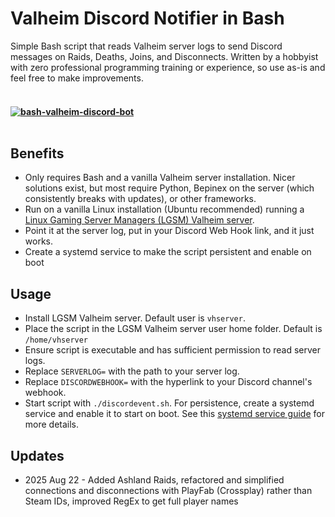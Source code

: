 # Valheim Discord Notifier in Bash
Simple Bash script that reads Valheim server logs to send Discord messages on Raids, Deaths, Joins, and Disconnects.  Written by a hobbyist with zero professional programming training or experience, so use as-is and feel free to make improvements.

<h4 align="left">
  <br>
  <a href="https://github.com/benwhite1987/bash-valheim-discord-bot">
  <picture>
  <source media="(prefers-color-scheme: dark)" srcset="https://i.imgur.com/4rSNfSC.png">
  <img alt="bash-valheim-discord-bot" src="https://i.imgur.com/4rSNfSC.png">
	</picture>
</a>
  <br>
  <br>
</h4>

## Benefits
+ Only requires Bash and a vanilla Valheim server installation.  Nicer solutions exist, but most require Python, Bepinex on the server (which consistently breaks with updates), or other frameworks.
+ Run on a vanilla Linux installation (Ubuntu recommended) running a [Linux Gaming Server Managers (LGSM) Valheim server](https://linuxgsm.com/servers/vhserver/).
+ Point it at the server log, put in your Discord Web Hook link, and it just works.
+ Create a systemd service to make the script persistent and enable on boot

## Usage
+ Install LGSM Valheim server.  Default user is `vhserver`.
+ Place the script in the LGSM Valheim server user home folder. Default is `/home/vhserver`
+ Ensure script is executable and has sufficient permission to read server logs.  
+ Replace `SERVERLOG=` with the path to your server log.
+ Replace `DISCORDWEBHOOK=` with the hyperlink to your Discord channel's webhook.
+ Start script with `./discordevent.sh`.  For persistence, create a systemd service and enable it to start on boot.  See this [systemd service guide](https://linuxhandbook.com/create-systemd-services/) for more details.

## Updates
+ 2025 Aug 22 - Added Ashland Raids, refactored and simplified connections and disconnections with PlayFab (Crossplay) rather than Steam IDs, improved RegEx to get full player names
